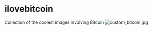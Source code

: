 # ilovebitcoin
Collection of the coolest images involving Bitcoin
![custom_bitcoin.jpg](custom_bitcoin.jpg)
